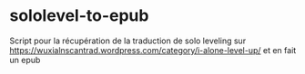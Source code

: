 # sololevel-to-epub
Script pour la récupération de la traduction de solo leveling sur https://wuxialnscantrad.wordpress.com/category/i-alone-level-up/ et en fait un epub
